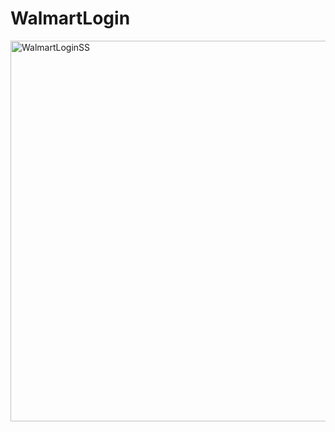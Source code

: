# WalmartLogin
<img width="609" alt="WalmartLoginSS" src="https://user-images.githubusercontent.com/43377634/198887436-56a4b482-4c80-407e-a6ea-118660be3f6b.png">
